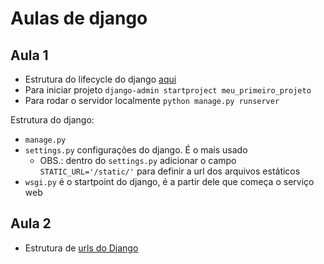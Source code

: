 # Aulas de django

## Aula 1
 - Estrutura do lifecycle do django [aqui](/imagens_adicionais/lifecycle.png)
 - Para iniciar projeto ```django-admin startproject meu_primeiro_projeto```
 - Para rodar o servidor localmente ```python manage.py runserver```
 
 Estrutura do django:
- ```manage.py```
- ```settings.py``` configurações do django. É o mais usado
   - OBS.: dentro do ```settings.py``` adicionar o campo ```STATIC_URL='/static/'``` para definir a url dos arquivos estáticos
- ```wsgi.py``` é o startpoint do django, é a partir dele que começa o serviço web


## Aula 2
 - Estrutura de [urls do Django](https://docs.djangoproject.com/en/3.1/topics/http/urls/)
